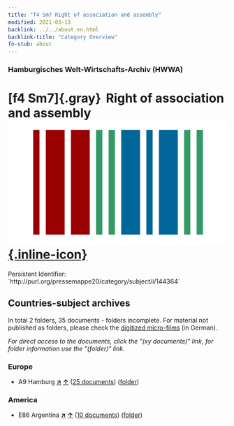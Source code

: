 ```yaml
---
title: "f4 Sm7 Right of association and assembly"
modified: 2021-03-13
backlink: ../../about.en.html
backlink-title: "Category Overview"
fn-stub: about
---
```


### Hamburgisches Welt-Wirtschafts-Archiv (HWWA)

# [f4 Sm7]{.gray}&#8201; Right of association and assembly &#160; [![Wikidata](/images/Wikidata-logo.svg "Wikidata"){.inline-icon}](http://www.wikidata.org/entity/Q104699636)

<div class="hint">Persistent Identifier: `http://purl.org/pressemappe20/category/subject/i/144364`</div>







## Countries-subject archives





In total 2 folders, 35 documents - folders incomplete.
For material not published as folders, please check the [digitized micro-films](/film/h1_sh.de.html) (in German).

_For direct access to the documents, click the "(xy documents)" link, for folder information use the "(folder)" link._



### Europe

- A9 Hamburg [**&nearr;**](../../../geo/i/140905/about.en.html "Hamburg (all folders)") [**&uarr;**](../../../geo/about.en.html#A9 "Country category system") (<a href="https://pm20.zbw.eu/iiifview/folder/sh/140905,144364" title="about: Hamburg : Right of association and assembly" target="_blank">25 documents</a>) ([folder](../../../../folder/sh/1409xx/140905/1443xx/144364/about.en.html))

### America

- E86 Argentina [**&nearr;**](../../../geo/i/141692/about.en.html "Argentina (all folders)") [**&uarr;**](../../../geo/about.en.html#E86 "Country category system") (<a href="https://pm20.zbw.eu/iiifview/folder/sh/141692,144364" title="about: Argentina : Right of association and assembly" target="_blank">10 documents</a>) ([folder](../../../../folder/sh/1416xx/141692/1443xx/144364/about.en.html))








